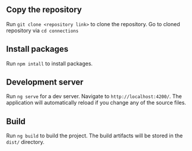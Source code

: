 ## Copy the repository

Run `git clone <repository link>` to clone the repository. Go to cloned repository via `cd connections`

## Install packages

Run `npm intall` to install packages.

## Development server

Run `ng serve` for a dev server. Navigate to `http://localhost:4200/`. The application will automatically reload if you change any of the source files.

## Build

Run `ng build` to build the project. The build artifacts will be stored in the `dist/` directory.
